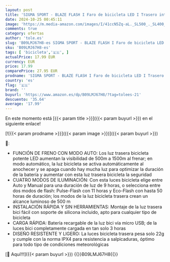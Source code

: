 ```yaml
---
layout: post
title: 'SIGMA SPORT - BLAZE FLASH I Faro de bicicleta LED I Trasero intermitente con función de luz de freno'
date: 2024-10-25 00:45:11
image: 'https://m.media-amazon.com/images/I/41ccN5Zq-aL._SL500_._SL400_.jpg'
comments: true
category: ofertas
author: 'tole.es'
slug: 'B09LMJ67H8-es SIGMA SPORT - BLAZE FLASH I Faro de bicicleta LED I...'
sku: 'B09LMJ67H8-es'
tags: [ 'bicicleta','🇪🇸', ]
actualPrice: 17.99 EUR
currency: EUR
price: 17.99
comparePrice: 27.95 EUR
prodname: 'SIGMA SPORT - BLAZE FLASH I Faro de bicicleta LED I Trasero intermitente con función de luz de freno'
country: 'es'
flag: '🇪🇸'
brand: ''
buyurl: 'https://www.amazon.es/dp/B09LMJ67H8/?tag=tolees-21'
descuento: '35.64'
average: '17.99'
---
```


En este momento está [{{< param title >}}]({{< param buyurl >}}) en el siguiente enlace!

[![{{< param prodname >}}]({{< param image >}})]({{< param buyurl >}})

🔎:

- FUNCIÓN DE FRENO CON MODO AUTO: Los luz trasera bicicleta potente LED aumentan la visibilidad de 500m a 1500m al frenar; en modo automático, la luz bicicleta se activa automáticamente al anochecer y se apaga cuando hay mucha luz para optimizar la duración de la batería y aumentar con esta luz trasera bicicleta la seguridad
- CUATRO MODOS DE ILUMINACIÓN: Con esta luces bicicleta elige entre Auto y Manual para una duración de luz de 9 horas, o selecciona entre dos modos de flash: Pulse-Flash con 11 horas y Eco-Flash con hasta 50 horas de duración; los modos de la luz bicicleta trasera crean un alcance luminoso de 500 m
- INSTALACIÓN RÁPIDA Y SIN HERRAMIENTAS: Montaje de la luz trasera bici fácil con soporte de silicona incluido, apto para cualquier tipo de bicicleta
- CARGA RÁPIDA: Batería recargable de la luz bici vía micro USB; de la luces bici completamente cargada en tan solo 3 horas
- DISEÑO RESISTENTE Y LIGERO: La luces bicicleta trasera pesa solo 22g y cumple con la norma IPX4 para resistencia a salpicaduras, óptimo para todo tipo de condiciones meteorológicas

[🛒 Aquí!!!]({{< param buyurl >}})
{{<world>}}B09LMJ67H8{{</world>}}
